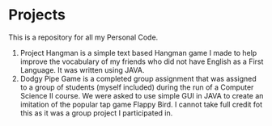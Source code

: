 # Projects
This is a repository for all my Personal Code.

1. Project Hangman is a simple text based Hangman game I made to help improve the vocabulary of my friends who did not have English as a First Language. It was written using JAVA.
2. Dodgy Pipe Game is a completed group assignment that was assigned to a group of students (myself included) during the run of a Computer Science II course. We were asked to use simple GUI in JAVA to create an imitation of the popular tap game Flappy Bird. I cannot take full credit fot this as it was a group project I participated in.

